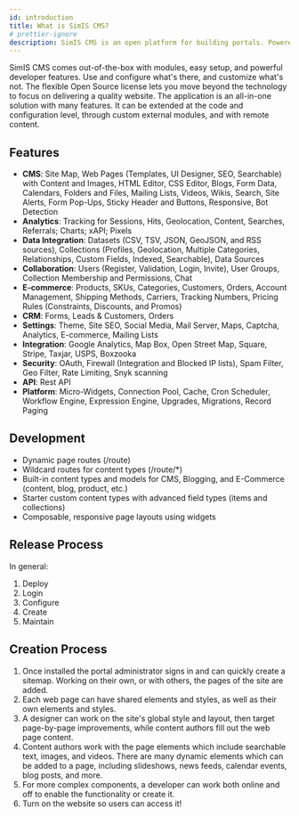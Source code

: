 ```yaml
---
id: introduction
title: What is SimIS CMS?
# prettier-ignore
description: SimIS CMS is an open platform for building portals. Powered by a centralized content management system, SimIS CMS includes features and frameworks to get a project up and running quickly.
---
```


SimIS CMS comes out-of-the-box with modules, easy setup, and powerful developer features. Use and configure what's there, and customize what's not. The flexible Open Source license lets you move beyond the technology to focus on delivering a quality website. The application is an all-in-one solution with many features. It can be extended at the code and configuration level, through custom external modules, and with remote content.

## Features

- **CMS**: Site Map, Web Pages (Templates, UI Designer, SEO, Searchable) with Content and Images, HTML Editor, CSS Editor, Blogs, Form Data, Calendars, Folders and Files, Mailing Lists, Videos, Wikis, Search, Site Alerts, Form Pop-Ups, Sticky Header and Buttons, Responsive, Bot Detection
- **Analytics**: Tracking for Sessions, Hits, Geolocation, Content, Searches, Referrals; Charts; xAPI; Pixels
- **Data Integration**: Datasets (CSV, TSV, JSON, GeoJSON, and RSS sources), Collections (Profiles, Geolocation, Multiple Categories, Relationships, Custom Fields, Indexed, Searchable), Data Sources
- **Collaboration**: Users (Register, Validation, Login, Invite), User Groups, Collection Membership and Permissions, Chat
- **E-commerce**: Products, SKUs, Categories, Customers, Orders, Account Management, Shipping Methods, Carriers, Tracking Numbers, Pricing Rules (Constraints, Discounts, and Promos)
- **CRM**: Forms, Leads & Customers, Orders
- **Settings**: Theme, Site SEO, Social Media, Mail Server, Maps, Captcha, Analytics, E-commerce, Mailing Lists
- **Integration**: Google Analytics, Map Box, Open Street Map, Square, Stripe, Taxjar, USPS, Boxzooka
- **Security**: OAuth, Firewall (Integration and Blocked IP lists), Spam Filter, Geo Filter, Rate Limiting, Snyk scanning
- **API**: Rest API
- **Platform**: Micro-Widgets, Connection Pool, Cache, Cron Scheduler, Workflow Engine, Expression Engine, Upgrades, Migrations, Record Paging

## Development

- Dynamic page routes (/route)
- Wildcard routes for content types (/route/*)
- Built-in content types and models for CMS, Blogging, and E-Commerce (content, blog, product, etc.)
- Starter custom content types with advanced field types (items and collections)
- Composable, responsive page layouts using widgets

## Release Process

In general:

1. Deploy
2. Login
3. Configure
4. Create
5. Maintain

## Creation Process

1. Once installed the portal administrator signs in and can quickly create a sitemap. Working on their own, or with others, the pages of the site are added.
2. Each web page can have shared elements and styles, as well as their own elements and styles.
3. A designer can work on the site's global style and layout, then target page-by-page improvements, while content authors fill out the web page content.
4. Content authors work with the page elements which include searchable text, images, and videos. There are many dynamic elements which can be added to a page, including slideshows, news feeds, calendar events, blog posts, and more.
5. For more complex components, a developer can work both online and off to enable the functionality or create it.
6. Turn on the website so users can access it!
